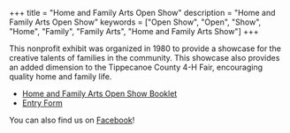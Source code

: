 +++
title = "Home and Family Arts Open Show"
description = "Home and Family Arts Open Show"
keywords = ["Open Show", "Open", "Show", "Home", "Family", "Family Arts", "Home and Family Arts Show"]
+++

This nonprofit exhibit was organized in 1980 to provide a showcase for the creative talents of families in the community.  This showcase also provides an added dimension to the Tippecanoe County 4-H Fair, encouraging quality home and family life.

* [Home and Family Arts Open Show Booklet](https://extension.purdue.edu/county/tippecanoe/_docs/2022-open-show.pdf)
* [Entry Form](https://extension.purdue.edu/county/tippecanoe/_docs/2022-open-show-entry-form.pdf)

You can also find us on [Facebook](https://www.facebook.com/Tippecanoe-County-Home-and-Family-Arts-Open-Show-746341305821276/)!
